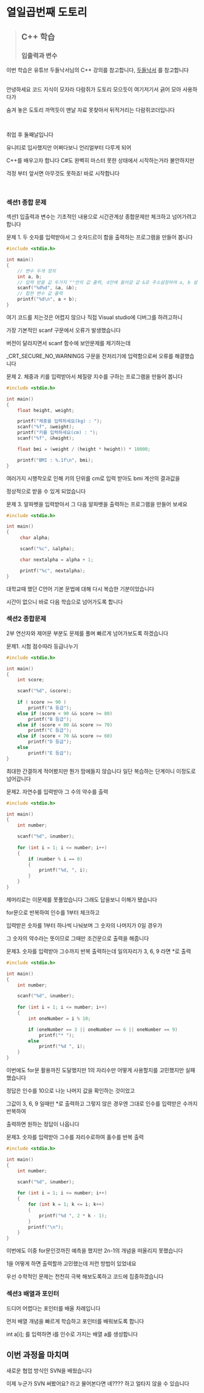 <!-- Heading -->
#  열일곱번째 도토리

<!-- Quote -->
> ## C++ 학습
> 
> ### 입출력과 변수

이번 학습은 유튜브 두들낙서님의 C++ 강의를 참고합니다, [두들낙서](https://www.youtube.com/watch?v=nbkpd0JLoJM&list=PLlJhQXcLQBJqywc5dweQ75GBRubzPxhAk)
를 참고합니다

<br>
안녕하세요 코드 지식이 모자라 다람쥐가 도토리 모으듯이 여기저기서 긁어 모아 사용하다가

숨겨 놓은 도토리 까먹듯이 맨날 자료 못찾아서 뒤적거리는 다람쥐코더입니다

<br>

취업 후 둘째날입니다

유니티로 입사했지만 어쩌다보니 언리얼부터 다루게 되어

C++를 배우고자 합니다 C#도 완벽히 마스터 못한 상태에서 시작하는거라 불안하지만

걱정 부터 앞서면 아무것도 못하죠! 바로 시작합니다

<br>

### 섹션1 종합 문제

섹션1 입출력과 변수는 기초적인 내용으로 시간관계상 종합문제만 체크하고 넘어가려고 합니다

문제 1. 두 숫자를 입력받아서 그 숫자드르이 합을 출력하는 프로그램을 만들어 봅니다

```c++
#include <stdio.h>

int main()
{
    // 변수 두개 정의
    int a, b;
    // 입력 받을 값 두가지 ""안의 값 출력, d안에 들어갈 값 &로 주소설정하여 a, b 설정 
    scanf("%d%d", &a, &b);
    // 합한 변수 값 출력
    printf("%d\n", a + b);
}
```

여기 코드를 치는것은 어렵지 않으나 직접 Visual studio에 디버그를 하려고하니

가장 기본적인 scanf 구문에서 오류가 발생했습니다

버전이 달라지면서 scanf 함수에 보안문제를 제기하는데

_CRT_SECURE_NO_WARNINGS 구문을 전처리기에 입력함으로써 오류를 해결했습니다

문제 2. 체중과 키를 입력받아서 체질량 지수를 구하는 프로그램을 만들어 봅니다

```c++
#include <stdio.h>

int main()
{
    float height, weight;

    printf("체중을 입력하세요(kg) : ");
    scanf("%f", &weight);
    printf("키를 입력하세요(cm) : ");
    scanf("%f", &height);

    float bmi = (weight / (height * height)) * 10000;

    printf("BMI : %.1f\n", bmi);
}
```
여러가지 시행착오로 인해 키의 단위를 cm로 입력 받아도 bmi 계산의 결과값을

정상적으로 받을 수 있게 되었습니다

문제 3. 알파벳을 입력받아서 그 다음 알파벳을 출력하는 프로그램을 만들어 보세요

```c++
#include <stdio.h>

int main()
{
	 char alpha;

	 scanf("%c", &alpha);

	 char nextalpha = alpha + 1;

	 printf("%c", nextalpha);
}
```
대학교때 했던 C언어 기본 문법에 대해 다시 복습한 기분이었습니다

시간이 없으니 바로 다음 학습으로 넘어가도록 합니다

### 섹션2 종합문제

2부 연산자와 제어문 부분도 문제를 풀며 빠르게 넘어가보도록 하겠습니다

문제1. 시험 점수따라 등급나누기
```c++
#include <stdio.h>

int main()
{
	int score;

	scanf("%d", &score);
	
	if ( score >= 90 )
		printf("A 등급");
	else if (score < 90 && score >= 80)
		printf("B 등급");
	else if (score < 80 && score >= 70)
		printf("C 등급");
	else if (score < 70 && score >= 60)
		printf("D 등급");
	else
		printf("E 등급");
}
```
최대한 간결하게 적어봤지만 뭔가 맘에들지 않습니다 일단 복습하는 단계이니 이정도로 넘어갑니다

문제2. 자연수를 입력받아 그 수의 약수를 출력

```c++
#include <stdio.h>

int main()
{
	int number;

	scanf("%d", &number);
	
	for (int i = 1; i <= number; i++)
	{
		if (number % i == 0)
		{
			printf("%d, ", i);
		}
	}
}
```
제머리로는 이문제를 못풀었습니다 그래도 답을보니 이해가 됐습니다

for문으로 반복하여 인수를 1부터 체크하고

입력받은 숫자를 1부터 하나씩 나눠보며 그 숫자의 나머지가 0일 경우가

그 숫자의 약수라는 뜻이므로 그때만 조건문으로 출력을 해줍니다

문제3. 숫자를 입력받아 그수까지 반복 출력하는데 일의자리가 3, 6, 9 라면 *로 출력

```c++
#include <stdio.h>

int main()
{
	int number;

	scanf("%d", &number);
	
	for (int i = 1; i <= number; i++)
	{
		int oneNumber = i % 10;

		if (oneNumber == 3 || oneNumber == 6 || oneNumber == 9)
			printf("* ");
		else
			printf("%d ", i);
	}
}
```
이번에도 for문 활용까진 도달했지만 1의 자리수만 어떻게 사용할지를 고민했지만 실패했습니다

정답은 인수를 10으로 나눈 나머지 값을 확인하는 것이었고

그값이 3, 6, 9 일때만 *로 출력하고 그렇지 않은 경우엔 그대로 인수를 입력받은 수까지 반복하여

출력하면 원하는 정답이 나옵니다

문제3. 숫자를 입력받아 그수를 자리수로하여 홀수를 반복 출력

```c++
#include <stdio.h>

int main()
{
	int number;

	scanf("%d", &number);
	
	for (int i = 1; i <= number; i++)
	{
		for (int k = 1; k <= i; k++)
		{
			printf("%d ", 2 * k - 1);
		}
		printf("\n");
	}
}
```

이번에도 이중 for문인것까진 예측을 했지만 2n-1의 개념을 떠올리지 못했습니다

1을 어떻게 하면 출력할까 고민했는데 저런 방법이 있었네요

우선 수학적인 문제는 천천히 극복 해보도록하고 코드에 집중하겠습니다

### 섹션3 배열과 포인터

드디어 어렵다는 포인터를 배울 차례입니다

먼저 배열 개념을 빠르게 학습하고 포인터를 배워보도록 합니다

int a[i]; 를 입력하면 i를 인수로 가지는 배열 a를 생성합니다



## 이번 과정을 마치며

새로운 협업 방식인 SVN을 배웠습니다

이제 누군가 SVN 써봤어요? 라고 물어본다면 녜???? 하고 얼타지 않을 수 있습니다

